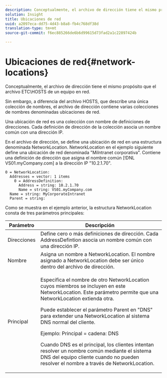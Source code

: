```yaml
---
description: Conceptualmente, el archivo de dirección tiene el mismo propósito que el archivo ETC\HOSTS de un equipo en red.
solution: Insight
title: Ubicaciones de red
uuid: a2097eca-dd75-4d43-b8a8-fb4c768df38d
translation-type: tm+mt
source-git-commit: f6ec885266de6b6d99615d73fad2a1c22897424b

---
```



# Ubicaciones de red{#network-locations}

Conceptualmente, el archivo de dirección tiene el mismo propósito que el archivo ETC\HOSTS de un equipo en red.

Sin embargo, a diferencia del archivo HOSTS, que describe una única colección de nombres, el archivo de dirección contiene varias colecciones de nombres denominadas ubicaciones de red.

Una ubicación de red es una colección con nombre de definiciones de direcciones. Cada definición de dirección de la colección asocia un nombre común con una dirección IP.

En el archivo de dirección, se define una ubicación de red en una estructura denominada NetworkLocation. NetworkLocation en el ejemplo siguiente define una ubicación de red denominada &quot;MiIntranet corporativa&quot;. Contiene una definición de dirección que asigna el nombre común [!DNL VS01.myCompany.com] a la dirección IP &quot;10.2.1.70&quot;.

```
0 = NetworkLocation: 
  Addresses = vector: 1 items
    0 = AddressDefinition: 
      Address = string: 10.2.1.70
      Name = string: VS01.myCompany.com
  Name = string: MyCorporateIntranet
  Parent = string: 
```

Como se muestra en el ejemplo anterior, la estructura NetworkLocation consta de tres parámetros principales:

<table id="table_9142A0EFA15E4C37975E7ACE234F6FDD"> 
 <thead> 
  <tr> 
   <th colname="col1" class="entry"> Parámetro </th> 
   <th colname="col2" class="entry"> Descripción </th> 
  </tr> 
 </thead>
 <tbody> 
  <tr> 
   <td colname="col1"> Direcciones </td> 
   <td colname="col2"> Define cero o más definiciones de dirección. Cada AddressDefintion asocia un nombre común con una dirección IP. </td> 
  </tr> 
  <tr> 
   <td colname="col1"> Nombre </td> 
   <td colname="col2"> Asigna un nombre a NetworkLocation. El nombre asignado a NetworkLocation debe ser único dentro del archivo de dirección. </td> 
  </tr> 
  <tr> 
   <td colname="col1"> Principal </td> 
   <td colname="col2"> <p>Especifica el nombre de otro NetworkLocation cuyos miembros se incluyen en este NetworkLocation. Este parámetro permite que una NetworkLocation extienda otra. </p> <p>Puede establecer el parámetro Parent en "DNS" para extender una NetworkLocation al sistema DNS normal del cliente. </p> <p>Ejemplo: Principal = cadena: DNS </p> <p>Cuando DNS es el principal, los clientes intentan resolver un nombre común mediante el sistema DNS del equipo cliente cuando no pueden resolver el nombre a través de NetworkLocation. </p> </td> 
  </tr> 
 </tbody> 
</table>
